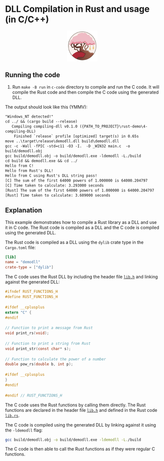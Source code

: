 # DLL Compilation in Rust and usage (in C/C++)

<p align="center">
  <img src="https://github.com/Kseen715/imgs/blob/main/sakura_kharune.png?raw=true" height="100"/>
</p>

## Running the code

1. Run `make -B run` in `c-code` directory to compile and run the C code. It will compile the Rust code and then compile the C code using the generated DLL.

The output should look like this (YMMV):

```
"Windows_NT detected!"
cd ../ && (cargo build --release)
   Compiling compiling-dll v0.1.0 ({PATH_TO_PROJECT}\rust-demo\4-compiling-DLL)
    Finished `release` profile [optimized] target(s) in 0.65s
move ..\target\release\demodll.dll build\demodll.dll
gcc -c -Wall -fPIC -std=c11 -O3 -I.  -D _WIN32 main.c  -o build/demodll.obj
gcc build/demodll.obj -o build/demodll.exe -ldemodll -L./build
cd build && demodll.exe && cd ../
Hello from C!
Hello from Rust's DLL!
Hello from C using Rust's DLL string pass!
[C] The sum of the first 64000 powers of 1.000000 is 64000.204797
[C] Time taken to calculate: 3.293000 seconds
[Rust] The sum of the first 64000 powers of 1.000000 is 64000.204797
[Rust] Time taken to calculate: 3.609000 seconds
```

## Explanation

This example demonstrates how to compile a Rust library as a DLL and use it in C code. The Rust code is compiled as a DLL and the C code is compiled using the generated DLL.

The Rust code is compiled as a DLL using the `dylib` crate type in the `Cargo.toml` file:

```TOML
[lib]
name = "demodll"
crate-type = ["dylib"]
```

The C code uses the Rust DLL by including the header file [`lib.h`](c-code/lib.h) and linking against the generated DLL:

```C
#ifndef RUST_FUNCTIONS_H
#define RUST_FUNCTIONS_H

#ifdef __cplusplus
extern "C" {
#endif

// Function to print a message from Rust
void print_rs(void);

// Function to print a string from Rust
void print_str(const char* s);

// Function to calculate the power of a number
double pow_rs(double b, int p);

#ifdef __cplusplus
}
#endif

#endif // RUST_FUNCTIONS_H
```

The C code uses the Rust functions by calling them directly. The Rust functions are declared in the header file [`lib.h`](c-code/lib.h) and defined in the Rust code [`lib.rs`](src/lib.rs).

The C code is compiled using the generated DLL by linking against it using the `-ldemodll` flag:

```bash
gcc build/demodll.obj -o build/demodll.exe -ldemodll -L./build
```

The C code is then able to call the Rust functions as if they were regular C functions.



